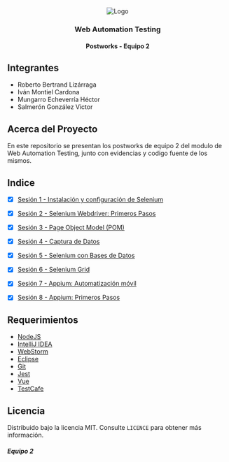 <!-- PROJECT LOGO -->
<br />
<p align="center">
  <a>
    <img src="https://upload.wikimedia.org/wikipedia/commons/4/43/Cognizant_logo_2022.svg" alt="Logo">
  </a>

<h3 align="center">Web Automation Testing</h3>
<h4 align="center">Postworks - Equipo 2</h4>

## Integrantes

* Roberto Bertrand Lizárraga
* Iván Montiel Cardona
* Mungarro Echeverría Héctor
* Salmerón González Victor

## Acerca del Proyecto
En este repositorio se presentan los postworks de equipo 2 del modulo de Web Automation Testing, junto con evidencias y 
codigo fuente de los mismos.

## Indice

- [X] [Sesión 1 - Instalación y configuración de Selenium](Sesion%201)
- [X] [Sesión 2 - Selenium Webdriver: Primeros Pasos](https://github.com/victorjair/bedupostwork/tree/master/Sesion%202)
- [X] [Sesión 3 - Page Object Model (POM)](https://github.com/victorjair/bedupostwork/tree/master/Sesion%203)
- [X] [Sesión 4 - Captura de Datos](https://github.com/victorjair/bedupostwork/tree/master/Sesion%204)
- [X] [Sesión 5 - Selenium con Bases de Datos](https://github.com/victorjair/bedupostwork/tree/master/Sesion%205)
- [X] [Sesión 6 - Selenium Grid](https://github.com/victorjair/bedupostwork/tree/master/Sesion%206)
- [X] [Sesión 7 - Appium: Automatización móvil](https://github.com/victorjair/bedupostwork/tree/master/Sesion%207)
- [X] [Sesión 8 - Appium: Primeros Pasos](https://github.com/victorjair/bedupostwork/tree/master/Sesion%207)


## Requerimientos

- [NodeJS](https://nodejs.org/es/)
- [IntelliJ IDEA](https://www.jetbrains.com/es-es/idea/)
- [WebStorm](https://www.jetbrains.com/es-es/webstorm/)
- [Eclipse](https://www.eclipse.org/downloads/)
- [Git](https://git-scm.com/)
- [Jest](https://jestjs.io/)
- [Vue](https://vuejs.org/)
- [TestCafe](https://testcafe.io/)

## Licencia
Distribuido bajo la licencia MIT. Consulte `LICENCE` para obtener más información.

##### Equipo 2
